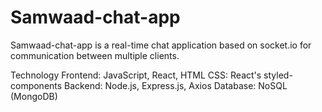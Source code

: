 # Samwaad-chat-app

Samwaad-chat-app is a real-time chat application based on socket.io for communication between multiple clients.

Technology
Frontend: JavaScript, React, HTML
CSS: React's styled-components
Backend: Node.js, Express.js, Axios
Database: NoSQL (MongoDB)
